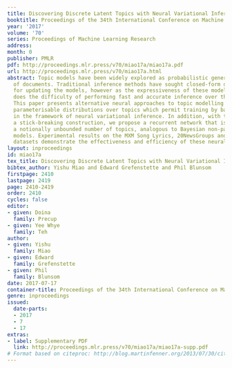 ```yaml
---
title: Discovering Discrete Latent Topics with Neural Variational Inference
booktitle: Proceedings of the 34th International Conference on Machine Learning
year: '2017'
volume: '70'
series: Proceedings of Machine Learning Research
address: 
month: 0
publisher: PMLR
pdf: http://proceedings.mlr.press/v70/miao17a/miao17a.pdf
url: http://proceedings.mlr.press/v70/miao17a.html
abstract: Topic models have been widely explored as probabilistic generative models
  of documents. Traditional inference methods have sought closed-form derivations
  for updating the models, however as the expressiveness of these models grows, so
  does the difficulty of performing fast and accurate inference over their parameters.
  This paper presents alternative neural approaches to topic modelling by providing
  parameterisable distributions over topics which permit training by backpropagation
  in the framework of neural variational inference. In addition, with the help of
  a stick-breaking construction, we propose a recurrent network that is able to discover
  a notionally unbounded number of topics, analogous to Bayesian non-parametric topic
  models. Experimental results on the MXM Song Lyrics, 20NewsGroups and Reuters News
  datasets demonstrate the effectiveness and efficiency of these neural topic models.
layout: inproceedings
id: miao17a
tex_title: Discovering Discrete Latent Topics with Neural Variational Inference
bibtex_author: Yishu Miao and Edward Grefenstette and Phil Blunsom
firstpage: 2410
lastpage: 2419
page: 2410-2419
order: 2410
cycles: false
editor:
- given: Doina
  family: Precup
- given: Yee Whye
  family: Teh
author:
- given: Yishu
  family: Miao
- given: Edward
  family: Grefenstette
- given: Phil
  family: Blunsom
date: 2017-07-17
container-title: Proceedings of the 34th International Conference on Machine Learning
genre: inproceedings
issued:
  date-parts:
  - 2017
  - 7
  - 17
extras:
- label: Supplementary PDF
  link: http://proceedings.mlr.press/v70/miao17a/miao17a-supp.pdf
# Format based on citeproc: http://blog.martinfenner.org/2013/07/30/citeproc-yaml-for-bibliographies/
---
```

